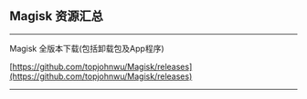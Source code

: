## Magisk 资源汇总

<hr>

Magisk 全版本下载(包括卸载包及App程序)

[https://github.com/topjohnwu/Magisk/releases](https://github.com/topjohnwu/Magisk/releases)

<hr>
